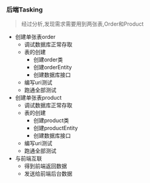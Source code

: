 ### 后端Tasking

> 经过分析,发现需求需要用到两张表,Order和Product

- 创建单张表order
  - 调试数据库正常存取
  - 表的创建
    - 创建order类 
    - 创建orderEntity
    - 创建数据库接口
  - 编写uri测试
  - 跑通全部测试
- 创建单张表product
  - 调试数据库正常存取
  - 表的创建
    - 创建product类 
    - 创建productEntity
    - 创建数据库接口
  - 编写uri测试
  - 跑通全部测试
- 与前端互联
  - 得到前端返回数据
  - 发送给前端后台数据